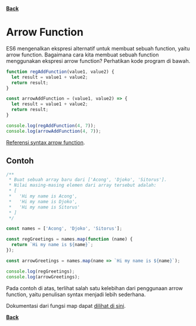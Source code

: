 [**Back**](./es6-variables-nested-party-process-argv-arrow-function.md)

# Arrow Function

ES6 mengenalkan ekspresi alternatif untuk membuat sebuah function, yaitu arrow function. Bagaimana cara kita membuat sebuah function menggunakan ekspresi arrow function? Perhatikan kode program di bawah.

```javascript
function regAddFunction(value1, value2) {
  let result = value1 + value2;
  return result;
}

const arrowAddFunction = (value1, value2) => {
  let result = value1 + value2;
  return result;
}

console.log(regAddFunction(4, 7));
console.log(arrowAddFunction(4, 7));
```

[Referensi syntax arrow function](https://developer.mozilla.org/en-US/docs/Web/JavaScript/Reference/Functions/Arrow_functions#Syntax).

## Contoh

```javascript
/**
 * Buat sebuah array baru dari ['Acong', 'Djoko', 'Sitorus'].
 * Nilai masing-masing elemen dari array tersebut adalah:
 * [
 *   'Hi my name is Acong',
 *   'Hi my name is Djoko',
 *   'Hi my name is Sitorus'
 * ]
 */

const names = ['Acong', 'Djoko', 'Sitorus'];

const regGreetings = names.map(function (name) {
  return `Hi my name is ${name}`;
});

const arrowGreetings = names.map(name => `Hi my name is ${name}`);

console.log(regGreetings);
console.log(arrowGreetings);
```

Pada contoh di atas, terlihat salah satu kelebihan dari penggunaan arrow function, yaitu penulisan syntax menjadi lebih sederhana.

Dokumentasi dari fungsi map dapat [dilihat di sini](https://developer.mozilla.org/en-US/docs/Web/JavaScript/Reference/Global_Objects/Array/map).

[**Back**](./es6-variables-nested-party-process-argv-arrow-function.md)
